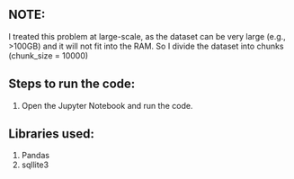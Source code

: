 ## NOTE:
I treated this problem at large-scale, as the dataset can be very large (e.g., >100GB) and it will not fit into the RAM.
So I divide the dataset into chunks (chunk_size = 10000)

## Steps to run the code:
1. Open the Jupyter Notebook and run the code.

## Libraries used:
1. Pandas
2. sqllite3

